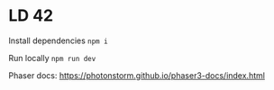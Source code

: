 # LD 42

Install dependencies
`npm i`

Run locally
`npm run dev`



Phaser docs: https://photonstorm.github.io/phaser3-docs/index.html
